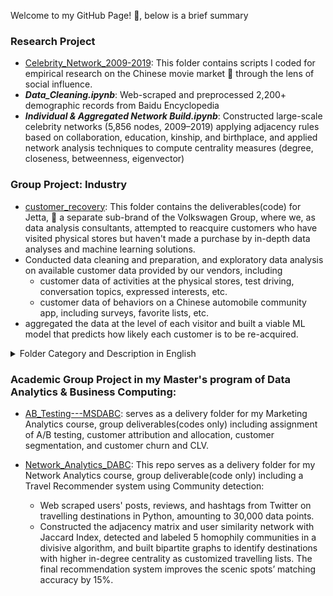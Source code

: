 Welcome to my GitHub Page! :wave:, below is a brief summary

### Research Project
- [Celebrity_Network_2009-2019](https://github.com/xz2623/Celebrity_Network_2009-2019): This folder contains scripts I coded for empirical research on the Chinese movie market :movie_camera: through the lens of social influence.
- ***Data_Cleaning.ipynb***: Web-scraped and preprocessed 2,200+ demographic records from Baidu Encyclopedia
- ***Individual & Aggregated Network Build.ipynb***: Constructed large-scale celebrity networks (5,856 nodes, 2009–2019) applying adjacency rules based on collaboration, education, kinship, and birthplace, and applied network analysis techniques to compute centrality measures (degree, closeness, betweenness, eigenvector)

### Group Project: Industry
- [customer_recovery](https://github.com/xz2623/customer_recovery): This folder contains the deliverables(code) for Jetta, :car: a separate sub-brand of the Volkswagen Group, where we, as data analysis consultants, attempted to reacquire customers who have visited physical stores but haven't made a purchase by in-depth data analyses and machine learning solutions.
- Conducted data cleaning and preparation, and exploratory data analysis on available customer data provided by our vendors, including
	- customer data of activities at the physical stores, test driving, conversation topics, expressed interests, etc.
 	- customer data of behaviors on a Chinese automobile community app, including surveys, favorite lists, etc. 
- aggregated the data at the level of each visitor and built a viable ML model that predicts how likely each customer is to be re-acquired.
<details>
  <summary>Folder Category and Description in English</summary>

***Main folder***: [机会战败模型] / [ A ML project that mitigates potential customers loss]
  
1. sub-folder [1. 合并表格及数据预处理] / [ 1. Data Merging and Data Preprocessing]: conducted 

2. sub-folder [2. 构建客流表与机会表款表字段] / [ 2. Built a wide table with customer activities and intentions]

3. sub-folder [3. 构建试乘试驾变量及试乘试驾表宽表] / [ 3. Built a wide table with customer test driving activities]

4. sub-folder [4. 构建全新变量及宽表] / [ 3. Built a data mart with all available data at the aggregated level of each visitor]

5. sub-folder [5. Time-decay algorithms]
</details>



### Academic Group Project in my Master's program of Data Analytics & Business Computing: 
- [AB_Testing---MSDABC](https://github.com/xz2623/AB_Testing---MSDABC): serves as a delivery folder for my Marketing Analytics course, group deliverables(codes only) including assignment of A/B testing, customer attribution and allocation, customer segmentation, and customer churn and CLV.

- [Network_Analytics_DABC](https://github.com/xz2623/Network_Analytics_DABC): This repo serves as a delivery folder for my Network Analytics course, group deliverable(code only) including a Travel Recommender system using Community detection:
	- Web scraped users' posts, reviews, and hashtags from Twitter on travelling destinations in Python, amounting to 30,000 data points.
 	- Constructed the adjacency matrix and user similarity network with Jaccard Index, detected and labeled 5 homophily communities in a divisive algorithm, and built bipartite graphs to identify destinations with higher in-degree centrality as customized travelling lists. The final recommendation system improves the scenic spots’ matching accuracy by 15%.
